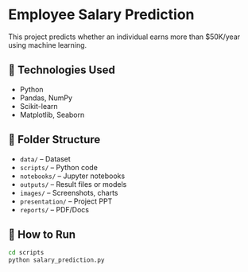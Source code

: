 # Employee Salary Prediction

This project predicts whether an individual earns more than $50K/year using machine learning.

## 🚀 Technologies Used
- Python
- Pandas, NumPy
- Scikit-learn
- Matplotlib, Seaborn

## 📁 Folder Structure
- `data/` – Dataset
- `scripts/` – Python code
- `notebooks/` – Jupyter notebooks
- `outputs/` – Result files or models
- `images/` – Screenshots, charts
- `presentation/` – Project PPT
- `reports/` – PDF/Docs

## 🔧 How to Run
```bash
cd scripts
python salary_prediction.py
